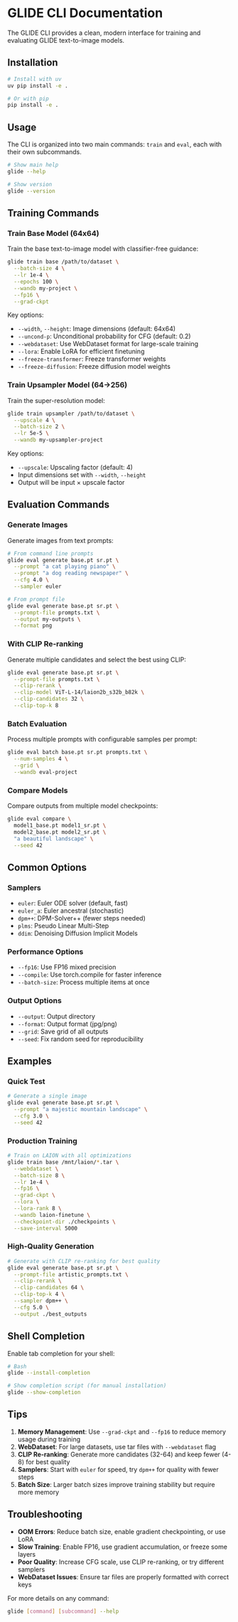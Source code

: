 # GLIDE CLI Documentation

The GLIDE CLI provides a clean, modern interface for training and evaluating GLIDE text-to-image models.

## Installation

```bash
# Install with uv
uv pip install -e .

# Or with pip
pip install -e .
```

## Usage

The CLI is organized into two main commands: `train` and `eval`, each with their own subcommands.

```bash
# Show main help
glide --help

# Show version
glide --version
```

## Training Commands

### Train Base Model (64x64)

Train the base text-to-image model with classifier-free guidance:

```bash
glide train base /path/to/dataset \
  --batch-size 4 \
  --lr 1e-4 \
  --epochs 100 \
  --wandb my-project \
  --fp16 \
  --grad-ckpt
```

Key options:
- `--width`, `--height`: Image dimensions (default: 64x64)
- `--uncond-p`: Unconditional probability for CFG (default: 0.2)
- `--webdataset`: Use WebDataset format for large-scale training
- `--lora`: Enable LoRA for efficient finetuning
- `--freeze-transformer`: Freeze transformer weights
- `--freeze-diffusion`: Freeze diffusion model weights

### Train Upsampler Model (64→256)

Train the super-resolution model:

```bash
glide train upsampler /path/to/dataset \
  --upscale 4 \
  --batch-size 2 \
  --lr 5e-5 \
  --wandb my-upsampler-project
```

Key options:
- `--upscale`: Upscaling factor (default: 4)
- Input dimensions set with `--width`, `--height`
- Output will be input × upscale factor

## Evaluation Commands

### Generate Images

Generate images from text prompts:

```bash
# From command line prompts
glide eval generate base.pt sr.pt \
  --prompt "a cat playing piano" \
  --prompt "a dog reading newspaper" \
  --cfg 4.0 \
  --sampler euler

# From prompt file
glide eval generate base.pt sr.pt \
  --prompt-file prompts.txt \
  --output my-outputs \
  --format png
```

### With CLIP Re-ranking

Generate multiple candidates and select the best using CLIP:

```bash
glide eval generate base.pt sr.pt \
  --prompt-file prompts.txt \
  --clip-rerank \
  --clip-model ViT-L-14/laion2b_s32b_b82k \
  --clip-candidates 32 \
  --clip-top-k 8
```

### Batch Evaluation

Process multiple prompts with configurable samples per prompt:

```bash
glide eval batch base.pt sr.pt prompts.txt \
  --num-samples 4 \
  --grid \
  --wandb eval-project
```

### Compare Models

Compare outputs from multiple model checkpoints:

```bash
glide eval compare \
  model1_base.pt model1_sr.pt \
  model2_base.pt model2_sr.pt \
  "a beautiful landscape" \
  --seed 42
```

## Common Options

### Samplers
- `euler`: Euler ODE solver (default, fast)
- `euler_a`: Euler ancestral (stochastic)
- `dpm++`: DPM-Solver++ (fewer steps needed)
- `plms`: Pseudo Linear Multi-Step
- `ddim`: Denoising Diffusion Implicit Models

### Performance Options
- `--fp16`: Use FP16 mixed precision
- `--compile`: Use torch.compile for faster inference
- `--batch-size`: Process multiple items at once

### Output Options
- `--output`: Output directory
- `--format`: Output format (jpg/png)
- `--grid`: Save grid of all outputs
- `--seed`: Fix random seed for reproducibility

## Examples

### Quick Test
```bash
# Generate a single image
glide eval generate base.pt sr.pt \
  --prompt "a majestic mountain landscape" \
  --cfg 3.0 \
  --seed 42
```

### Production Training
```bash
# Train on LAION with all optimizations
glide train base /mnt/laion/*.tar \
  --webdataset \
  --batch-size 8 \
  --lr 1e-4 \
  --fp16 \
  --grad-ckpt \
  --lora \
  --lora-rank 8 \
  --wandb laion-finetune \
  --checkpoint-dir ./checkpoints \
  --save-interval 5000
```

### High-Quality Generation
```bash
# Generate with CLIP re-ranking for best quality
glide eval generate base.pt sr.pt \
  --prompt-file artistic_prompts.txt \
  --clip-rerank \
  --clip-candidates 64 \
  --clip-top-k 4 \
  --sampler dpm++ \
  --cfg 5.0 \
  --output ./best_outputs
```

## Shell Completion

Enable tab completion for your shell:

```bash
# Bash
glide --install-completion

# Show completion script (for manual installation)
glide --show-completion
```

## Tips

1. **Memory Management**: Use `--grad-ckpt` and `--fp16` to reduce memory usage during training
2. **WebDataset**: For large datasets, use tar files with `--webdataset` flag
3. **CLIP Re-ranking**: Generate more candidates (32-64) and keep fewer (4-8) for best quality
4. **Samplers**: Start with `euler` for speed, try `dpm++` for quality with fewer steps
5. **Batch Size**: Larger batch sizes improve training stability but require more memory

## Troubleshooting

- **OOM Errors**: Reduce batch size, enable gradient checkpointing, or use LoRA
- **Slow Training**: Enable FP16, use gradient accumulation, or freeze some layers
- **Poor Quality**: Increase CFG scale, use CLIP re-ranking, or try different samplers
- **WebDataset Issues**: Ensure tar files are properly formatted with correct keys

For more details on any command:
```bash
glide [command] [subcommand] --help
```